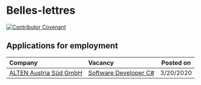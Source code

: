 # Belles-lettres

[![Contributor Covenant](https://img.shields.io/badge/Contributor%20Covenant-v2.0%20adopted-ff69b4.svg?style=for-the-badge)](CODE-OF-CONDUCT.md)

## Applications for employment

|Company|Vacancy|Posted on|
|:----------|:-------|:---------------:|
|[ALTEN Austria Süd GmbH](https://www.alten.at)|[Software Developer C#](applications-for-employment/alten/software-developer-csharp/motivational-letter.md)|3/20/2020|
